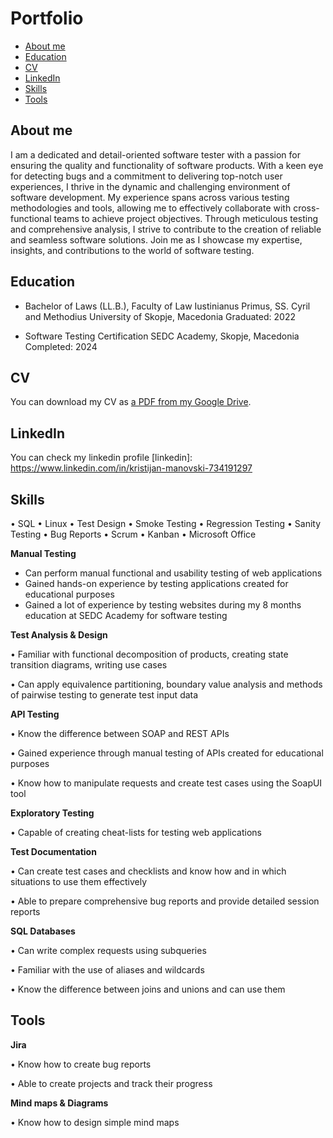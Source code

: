 # Portfolio
- [About me](#about-me)
- [Education](#education)
- [CV](#cv)
- [LinkedIn](#linkedin)
- [Skills](#skills)
- [Tools](#tools)

## About me

I am a dedicated and detail-oriented software tester with a passion for ensuring the quality and functionality of software products.
With a keen eye for detecting bugs and a commitment to delivering top-notch user experiences, I thrive in the dynamic and challenging environment of software development.
My experience spans across various testing methodologies and tools, allowing me to effectively collaborate with cross-functional teams to achieve project objectives.
Through meticulous testing and comprehensive analysis, I strive to contribute to the creation of reliable and seamless software solutions.
Join me as I showcase my expertise, insights, and contributions to the world of software testing.

## Education

- Bachelor of Laws (LL.B.), Faculty of Law
  Iustinianus Primus, SS. Cyril and Methodius University of Skopje, Macedonia
  Graduated: 2022

- Software Testing Certification
  SEDC Academy, Skopje, Macedonia
  Completed: 2024

## CV
You can download my CV as [a PDF from my Google Drive](https://drive.google.com/file/d/17dQfbcnKhqFO8CxxMF-SfoVGySWkG3Ks/view).

## LinkedIn
You can check my linkedin profile [linkedin]: https://www.linkedin.com/in/kristijan-manovski-734191297

## Skills

•	SQL
•	Linux
•	Test Design
•	Smoke Testing
•	Regression Testing
•	Sanity Testing 
•	Bug Reports
•	Scrum
•	Kanban
•	Microsoft Office

__Manual Testing__

- Can perform manual functional and usability testing of web applications
- Gained hands-on experience by testing applications created for educational purposes
- Gained a lot of experience by testing websites during my 8 months education at SEDC Academy for software testing

__Test Analysis & Design__

•	Familiar with functional decomposition of products, creating state transition diagrams, writing use cases

•	Can apply equivalence partitioning, boundary value analysis and methods of pairwise testing to generate test input data

__API Testing__

•	Know the difference between SOAP and REST APIs

•	Gained experience through manual testing of APIs created for educational purposes

•	Know how to manipulate requests and create test cases using the SoapUI tool

__Exploratory Testing__

•	Capable of creating cheat-lists for testing web applications

__Test Documentation__

•	Can create test cases and checklists and know how and in which situations to use them effectively

•	Able to prepare comprehensive bug reports and provide detailed session reports

__SQL Databases__

•	Can write complex requests using subqueries 

•	Familiar with the use of aliases and wildcards

•	Know the difference between joins and unions and can use them

## Tools

__Jira__

• Know how to create bug reports

• Able to create projects and track their progress

__Mind maps & Diagrams__

• Know how to design simple mind maps
